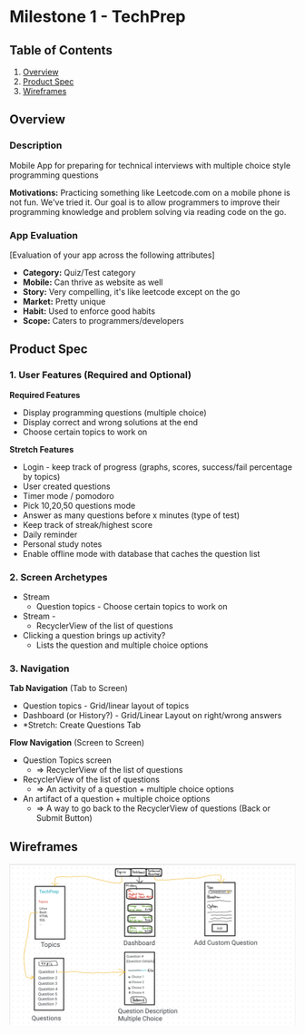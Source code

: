 # Milestone 1 - TechPrep
<!-- CodePrep (This is taken already) -->

## Table of Contents

1. [Overview](#Overview)
1. [Product Spec](#Product-Spec)
1. [Wireframes](#Wireframes)

## Overview

### Description

Mobile App for preparing for technical interviews with multiple choice style programming questions

**Motivations:** Practicing something like Leetcode.com on a mobile phone is not fun. We've tried it.
Our goal is to allow programmers to improve their programming knowledge and problem solving via reading code on the go. 

### App Evaluation

[Evaluation of your app across the following attributes]
- **Category:** Quiz/Test category
- **Mobile:** Can thrive as website as well
- **Story:** Very compelling, it's like leetcode except on the go
- **Market:** Pretty unique
- **Habit:** Used to enforce good habits
- **Scope:** Caters to programmers/developers

## Product Spec

### 1. User Features (Required and Optional)

**Required Features**

* Display programming questions (multiple choice)
* Display correct and wrong solutions at the end
* Choose certain topics to work on

**Stretch Features**

* Login - keep track of progress (graphs, scores, success/fail percentage by topics)
* User created questions
* Timer mode / pomodoro
* Pick 10,20,50 questions mode
* Answer as many questions before x minutes (type of test)
* Keep track of streak/highest score
* Daily reminder
* Personal study notes
* Enable offline mode with database that caches the question list

### 2. Screen Archetypes

- Stream 
  - Question topics - Choose certain topics to work on
- Stream - 
  - RecyclerView of the list of questions
- Clicking a question brings up activity?
  - Lists the question and multiple choice options

### 3. Navigation

**Tab Navigation** (Tab to Screen)

* Question topics - Grid/linear layout of topics
* Dashboard (or History?) - Grid/Linear Layout on right/wrong answers
* *Stretch: Create Questions Tab

**Flow Navigation** (Screen to Screen)

- Question Topics screen
  - => RecyclerView of the list of questions
- RecyclerView of the list of questions
  - => An activity of a question + multiple choice options
- An artifact of a question + multiple choice options
  - => A way to go back to the RecyclerView of questions (Back or Submit Button)

## Wireframes

<img src="https://github.com/Fall-2022-CodePath-Android-Team-26/TechPrep/blob/main/project_wireframing.png" width=600>
